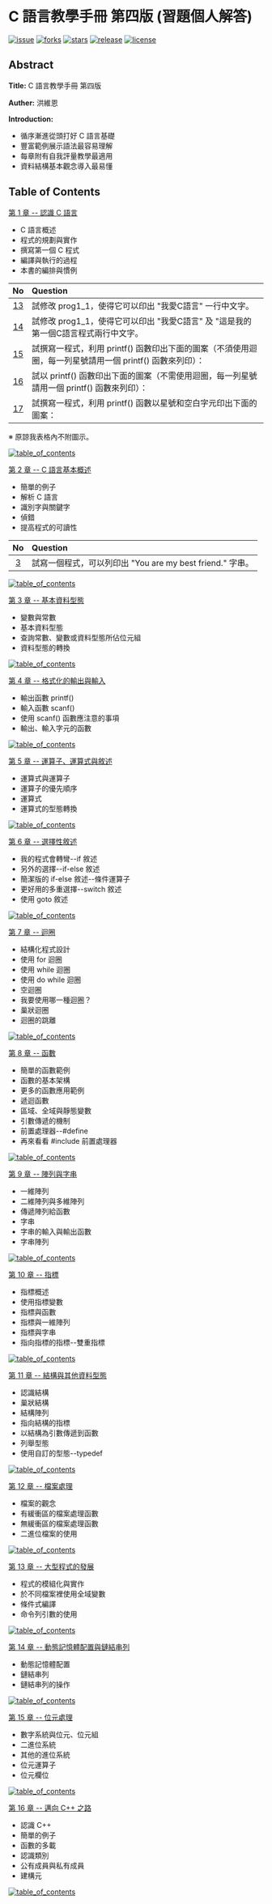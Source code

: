 # C 語言教學手冊 第四版 (習題個人解答) #

[![issue](https://img.shields.io/github/issues/z2x3c4v5bz/Learning--C_intro_4th_ed)](https://github.com/z2x3c4v5bz/Web-Learning-HTML_CSS/issues)
[![forks](https://img.shields.io/github/forks/z2x3c4v5bz/Learning--C_intro_4th_ed)](https://github.com/z2x3c4v5bz/Web-Learning-HTML_CSS/network)
[![stars](https://img.shields.io/github/stars/z2x3c4v5bz/Learning--C_intro_4th_ed)](https://github.com/z2x3c4v5bz/Web-Learning-HTML_CSS/stargazers)
[![release](https://img.shields.io/github/release/z2x3c4v5bz/Learning--C_intro_4th_ed/all)](https://github.com/z2x3c4v5bz/Web-Learning-HTML_CSS/releases)
[![license](https://img.shields.io/github/license/z2x3c4v5bz/Learning--C_intro_4th_ed)](https://github.com/z2x3c4v5bz/Web-Learning-HTML_CSS/blob/main/LICENSE)

## Abstract ##

**Title:** C 語言教學手冊 第四版

**Auther:** 洪維恩

**Introduction:**

- 循序漸進從頭打好 C 語言基礎
- 豐富範例展示語法最容易理解
- 每章附有自我評量教學最適用
- 資料結構基本觀念導入最易懂

## Table of Contents ##

[第 1 章 -- 認識 C 語言](/ch01/)

- C 語言概述
- 程式的規劃與實作
- 撰寫第一個 C 程式
- 編譯與執行的過程
- 本書的編排與慣例

|  No  | Question |
|:----:|:---------|
| [13](ch01/hw1_13/hw1_13.c) | 試修改 prog1_1，使得它可以印出 "我愛C語言" 一行中文字。 |
| [14](ch01/hw1_14/hw1_14.c) | 試修改 prog1_1，使得它可以印出 "我愛C語言" 及 "這是我的第一個C語言程式兩行中文字。 |
| [15](ch01/hw1_15/hw1_15.c) | 試撰寫一程式，利用 printf() 函數印出下面的圖案（不須使用迴圈，每一列星號請用一個 printf() 函數來列印）： |
| [16](ch01/hw1_16/hw1_16.c) | 試以 printf() 函數印出下面的圖案（不需使用迴圈，每一列星號請用一個 printf() 函數來列印）： |
| [17](ch01/hw1_17/hw1_17.c) | 試撰寫一程式，利用 printf() 函數以星號和空白字元印出下面的圖案： |

※ 原諒我表格內不附圖示。

[![table_of_contents](https://img.shields.io/badge/%E5%9B%9E%E5%88%B0%E7%9B%AE%E9%8C%84-Top-blue)](#table-of-contents)

[第 2 章 -- C 語言基本概述](/ch02/)

- 簡單的例子
- 解析 C 語言
- 識別字與關鍵字
- 偵錯
- 提高程式的可讀性

|  No  | Question |
|:----:|:---------|
| [3](ch02/hw2_3/hw2_3.c) | 試寫一個程式，可以列印出 "You are my best friend." 字串。 |

[![table_of_contents](https://img.shields.io/badge/%E5%9B%9E%E5%88%B0%E7%9B%AE%E9%8C%84-Top-blue)](#table-of-contents)

[第 3 章 -- 基本資料型態](/ch03/)

- 變數與常數
- 基本資料型態
- 查詢常數、變數或資料型態所佔位元組
- 資料型態的轉換

[![table_of_contents](https://img.shields.io/badge/%E5%9B%9E%E5%88%B0%E7%9B%AE%E9%8C%84-Top-blue)](#table-of-contents)

[第 4 章 -- 格式化的輸出與輸入](/ch04/)

- 輸出函數 printf()
- 輸入函數 scanf()
- 使用 scanf() 函數應注意的事項
- 輸出、輸入字元的函數

[![table_of_contents](https://img.shields.io/badge/%E5%9B%9E%E5%88%B0%E7%9B%AE%E9%8C%84-Top-blue)](#table-of-contents)

[第 5 章 -- 運算子、運算式與敘述](/ch05/)

- 運算式與運算子
- 運算子的優先順序
- 運算式
- 運算式的型態轉換

[![table_of_contents](https://img.shields.io/badge/%E5%9B%9E%E5%88%B0%E7%9B%AE%E9%8C%84-Top-blue)](#table-of-contents)

[第 6 章 -- 選擇性敘述](/ch06/)

- 我的程式會轉彎--if 敘述
- 另外的選擇--if-else 敘述
- 簡潔版的 if-else 敘述--條件運算子
- 更好用的多重選擇--switch 敘述
- 使用 goto 敘述

[![table_of_contents](https://img.shields.io/badge/%E5%9B%9E%E5%88%B0%E7%9B%AE%E9%8C%84-Top-blue)](#table-of-contents)

[第 7 章 -- 迴圈](/ch07/)

- 結構化程式設計
- 使用 for 迴圈
- 使用 while 迴圈
- 使用 do while 迴圈
- 空迴圈
- 我要使用哪一種迴圈？
- 巢狀迴圈
- 迴圈的跳離

[![table_of_contents](https://img.shields.io/badge/%E5%9B%9E%E5%88%B0%E7%9B%AE%E9%8C%84-Top-blue)](#table-of-contents)

[第 8 章 -- 函數](/ch08/)

- 簡單的函數範例
- 函數的基本架構
- 更多的函數應用範例
- 遞迴函數
- 區域、全域與靜態變數
- 引數傳遞的機制
- 前置處理器--#define
- 再來看看 #include 前置處理器

[![table_of_contents](https://img.shields.io/badge/%E5%9B%9E%E5%88%B0%E7%9B%AE%E9%8C%84-Top-blue)](#table-of-contents)

[第 9 章 -- 陣列與字串](/ch09/)

- 一維陣列
- 二維陣列與多維陣列
- 傳遞陣列給函數
- 字串
- 字串的輸入與輸出函數
- 字串陣列

[![table_of_contents](https://img.shields.io/badge/%E5%9B%9E%E5%88%B0%E7%9B%AE%E9%8C%84-Top-blue)](#table-of-contents)

[第 10 章 -- 指標](/ch10/)

- 指標概述
- 使用指標變數
- 指標與函數
- 指標與一維陣列
- 指標與字串
- 指向指標的指標--雙重指標

[![table_of_contents](https://img.shields.io/badge/%E5%9B%9E%E5%88%B0%E7%9B%AE%E9%8C%84-Top-blue)](#table-of-contents)

[第 11 章 -- 結構與其他資料型態](/ch11/)

- 認識結構
- 巢狀結構
- 結構陣列
- 指向結構的指標
- 以結構為引數傳遞到函數
- 列舉型態
- 使用自訂的型態--typedef

[![table_of_contents](https://img.shields.io/badge/%E5%9B%9E%E5%88%B0%E7%9B%AE%E9%8C%84-Top-blue)](#table-of-contents)

[第 12 章 -- 檔案處理](/ch12/)

- 檔案的觀念
- 有緩衝區的檔案處理函數
- 無緩衝區的檔案處理函數
- 二進位檔案的使用

[![table_of_contents](https://img.shields.io/badge/%E5%9B%9E%E5%88%B0%E7%9B%AE%E9%8C%84-Top-blue)](#table-of-contents)

[第 13 章 -- 大型程式的發展](/ch13/)

- 程式的模組化與實作
- 於不同檔案裡使用全域變數
- 條件式編譯
- 命令列引數的使用

[![table_of_contents](https://img.shields.io/badge/%E5%9B%9E%E5%88%B0%E7%9B%AE%E9%8C%84-Top-blue)](#table-of-contents)

[第 14 章 -- 動態記憶體配置與鏈結串列](/ch14/)

- 動態記憶體配置
- 鏈結串列
- 鏈結串列的操作

[![table_of_contents](https://img.shields.io/badge/%E5%9B%9E%E5%88%B0%E7%9B%AE%E9%8C%84-Top-blue)](#table-of-contents)

[第 15 章 -- 位元處理](/ch15/)

- 數字系統與位元、位元組
- 二進位系統
- 其他的進位系統
- 位元運算子
- 位元欄位

[![table_of_contents](https://img.shields.io/badge/%E5%9B%9E%E5%88%B0%E7%9B%AE%E9%8C%84-Top-blue)](#table-of-contents)

[第 16 章 -- 邁向 C++ 之路](/ch16/)

- 認識 C++
- 簡單的例子
- 函數的多載
- 認識類別
- 公有成員與私有成員
- 建構元

[![table_of_contents](https://img.shields.io/badge/%E5%9B%9E%E5%88%B0%E7%9B%AE%E9%8C%84-Top-blue)](#table-of-contents)
